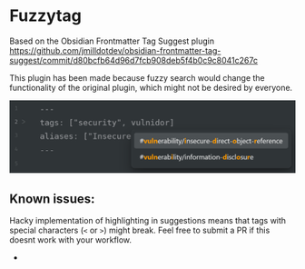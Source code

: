 # Fuzzytag

Based on the Obsidian Frontmatter Tag Suggest plugin
https://github.com/jmilldotdev/obsidian-frontmatter-tag-suggest/commit/d80bcfb64d96d7fcb908deb5f4b0c9c8041c267c

This plugin has been made because fuzzy search would change the functionality of the original plugin, which might not be desired by everyone.

![](screenshot.png)

## Known issues:

Hacky implementation of highlighting in suggestions means that tags with special characters (`<` or `>`) might break. Feel free to submit a PR if this doesnt work with your workflow.

-
